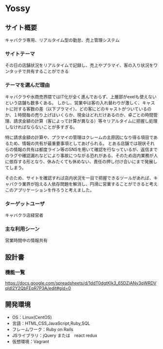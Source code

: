 # Yossy

## サイト概要
キャバクラ専用、リアルタイム型の勤怠、売上管理システム


### サイトテーマ
その日の店舗状況をリアルタイムで記録し、売上やプラマイ、客の入り状況をワンタッチで共有することができる

### テーマを選んだ理由
キャバクラや水商売界隈ではIT化が全く進んでおらず、上層部がexelも使えないという店舗も数多くある。
しかし、営業中は客の入れ替わりが激しく、キャストに対する客数の差（以下プラマイ）、どの客にどのキャストがついているのか、１時間毎の売り上げはいくらか、現金はどれだけあるのか、卓ごとの時間管理、請求金額の計算（客によって計算が異なる）等々リアルタイムに把握し処理しなければならないことが多すぎる。

特に請求金額の計算や、プラマイの管理はクレームの主原因になり得る項目であるため、情報の共有が最重要事項としてあげられる。
とある店舗では現状それらの情報の共有は都度ライン等のSNSを用いて確認を行なっているが、返信までのラグや確認漏れなどにより事故につながる恐れがある、そのため店内業務が人に依存する形となり、休みたくても休めない、責任の押し付け合いにまで発展してしまう。

そのため、サイトを確認すれば店内状況を一目で把握できるツールがあれば、キャバクラ業界が抱える人依存問題を解消し、円滑に営業することができると考えこのアプリケーションを作ろうと考えました。

### ターゲットユーザ
キャバクラ店経営者

### 主な利用シーン
営業時間中の情報共有

## 設計書

### 機能一覧
<https://docs.google.com/spreadsheets/d/1ddT0dgtKlk3_65DZiANy3qWRDVqldl2Y2QbFEpR7P3A/edit#gid=0>

## 開発環境
- OS：Linux(CentOS)
- 言語：HTML,CSS,JavaScript,Ruby,SQL
- フレームワーク：Ruby on Rails
- JSライブラリ：jQuery または　react redux
- 仮想環境：Vagrant